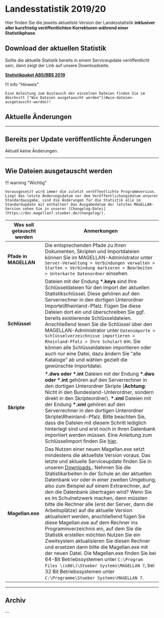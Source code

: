 # Landesstatistik 2019/20

Hier finden Sie die jeweils aktuellste Version der Landesstatistik **inklusiver aller kurzfristig veröffentlichten Korrekturen während einer Statistikphase**.

## Download der aktuellen Statistik

Sollte die aktuelle Statistik bereits in einem Serviceupdate veröffentlicht sein, dann zeigt der Link auf unsere Downloadseite.

[**Statistikpaket ABS/BBS 2019**](#)

!!! info "Hinweis"

    Eine Anleitung zum Austausch der einzelnen Dateien finden Sie im Abschnitt ["Wie Dateien ausgetauscht werden"](#wie-dateien-ausgetauscht-werden)!

## Aktuelle Änderungen

---

## Bereits per Update veröffentlichte Änderungen

Aktuell keine Änderungen.

---

## Wie Dateien ausgetauscht werden

!!! warning "Wichtig"

    Vorausgesetzt wird immer die zuletzt veröffentlichte Programmversion. Liegt das letzte Änderungsdatum vor dem Veröffentlichungsdatum unserer Standardausgabe, sind die Änderungen für die Statistik alle im Standardupdate mit enthalten! Das Ausgabedatum der letzten MAGELLAN-Version sehen Sie in unserer [Changelog-Datei](https://doc.magellan7.stueber.de/changelog/).

Was soll getauscht werden | Anmerkungen
------------------------- | -----------
**Pfade in MAGELLAN**     | Die entsprechenden Pfade zu Ihren Dokumenten, Skripten und Importdateien können Sie im MAGELLAN-Administrator unter `Server-Verwaltung > Verbindungen verwalten > Starten > Verbindung markieren > Bearbeiten > Unterkarte Datenordner` einsehen.
**Schlüssel**             | Dateien mit der Endung **\*.keys** sind Ihre Schlüsseldateien für den Import der aktuellen Statistikschlüssel. Diese gehören auf den Serverrechner in den dortigen Unterordner Importe\Rheinland-Pfalz.    Fügen Sie diese Dateien dort ein und überschreiben Sie ggf. bereits existierende Schlüsseldateien. Anschließend lesen Sie die Schlüssel über den MAGELLAN-Administrator unter `Datenimporte > Schlüsselverzeichnisse importieren > Rheinland-Pfalz > Ihre Schulart` ein. Sie können alle Schlüsseldateien importieren oder auch nur eine Datei, dazu ändern Sie "alle Kataloge" ab und wählen gezielt die gewünschte Importdatei.
**Skripte**               | **\*.dws oder \*.int**  Dateien mit der Endung **\*.dws oder \*.int** gehören auf den Serverrechner in den dortigen Unterordner Skripte \(**Achtung**: Nicht in den Bundesland-Unterordner, sondern direkt in den Skripteordner\).    **\*.xml** Dateien mit der Endung **\*.xml** gehören auf den Serverrechner in den dortigen Unterordner Skripte\Rheinland-Pfalz. Bitte beachten Sie, dass die Dateien mit diesem Schritt lediglich hinterlegt sind und erst noch in Ihren Datenbank importiert werden müssen. Eine Anleitung zum Schlüsselimport finden Sie [hier](https://doc.ls.stueber.de/schluesselverzeichnisse/).
**Magellan.exe**          | Das Nutzen einer neuen Magellan.exe setzt mindestens die aktuellste Version voraus. Das letzte und aktuelle Serviceupdate finden Sie in unseren [Downloads.](http://magellan.stueber.de/download.php).    Nehmen Sie die Statistikarbeiten in der Schule an der aktuellen Datenbank vor oder in einer zweiten Umgebung, also zum Beispiel auf einem Extrarechner, auf den die Datenbank übertragen wird? Wenn Sie es im Schulnetzwerk machen, dann müssten bitte die Rechner alle \(erst der Server, dann die Arbeitsplätze\) auf die aktuelle Version aktualisiert werden, anschließend fügen Sie diese Magellan.exe auf dem Rechner ins Programmverzeichnis ein, auf dem Sie die Statistik erstellen möchten  Nutzen Sie ein Zweitsystem aktualisieren Sie diesen Rechner und ersetzen dann bitte die Magellan.exe mit der neuen Datei.    Die Magellan.exe finden Sie bei 64-Bit Betriebssystemen unter `C:\Program Files \(x86\)\Stueber Systems\MAGELLAN 7`, bei 32 Bit Betriebssystemen unter `C:\Programme\Stueber Systems\MAGELLAN 7`.

---

## Archiv

--
